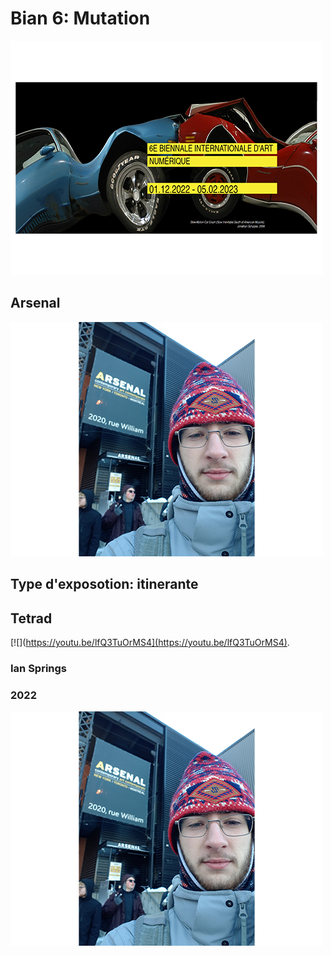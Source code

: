 # Bian 6: Mutation
![](media/good_size_pics/Image_bian.png)

## Arsenal
![](media/good_size_pics/devant_aresenal.png)

## Type d'exposotion: itinerante

## Tetrad

[![](https://youtu.be/lfQ3TuOrMS4](https://youtu.be/lfQ3TuOrMS4).

### Ian Springs
### 2022
![](media/good_size_pics/devant_aresenal.png)
